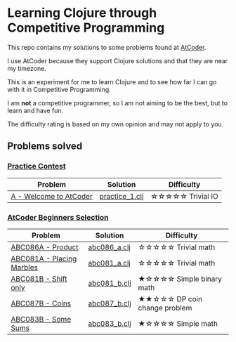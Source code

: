 # Learning Clojure through Competitive Programming

This repo contains my solutions to some problems found at [AtCoder](https://atcoder.jp/home).

I use AtCoder because they support Clojure solutions and that they are near my timezone.

This is an experiment for me to learn Clojure and to see how far I can go with it in Competitive Programming.

I am **not** a competitive programmer, so I am not aiming to be the best, but to learn and have fun.

The difficulty rating is based on my own opinion and may not apply to you.

## Problems solved

### [Practice Contest](https://atcoder.jp/contests/practice)

| Problem                                                                         | Solution                                                     | Difficulty       |
|---------------------------------------------------------------------------------|--------------------------------------------------------------|------------------|
| [A - Welcome to AtCoder](https://atcoder.jp/contests/practice/tasks/practice_1) | [practice_1.clj](src/contests/practice/tasks/practice_1.clj) | ☆☆☆☆☆ Trivial IO |

### [AtCoder Beginners Selection](https://atcoder.jp/contests/abs)

| Problem                                                                     | Solution                                            | Difficulty                   |
|-----------------------------------------------------------------------------|-----------------------------------------------------|------------------------------|
| [ABC086A - Product](https://atcoder.jp/contests/abs/tasks/abc086_a)         | [abc086_a.clj](src/contests/abs/tasks/abc086_a.clj) | ☆☆☆☆☆ Trivial math           |
| [ABC081A - Placing Marbles](https://atcoder.jp/contests/abs/tasks/abc081_a) | [abc081_a.clj](src/contests/abs/tasks/abc081_a.clj) | ☆☆☆☆☆ Trivial math           |
| [ABC081B - Shift only](https://atcoder.jp/contests/abs/tasks/abc081_b)      | [abc081_b.clj](src/contests/abs/tasks/abc081_b.clj) | ★☆☆☆☆ Simple binary math     |
| [ABC087B - Coins](https://atcoder.jp/contests/abs/tasks/abc087_b)           | [abc087_b.clj](src/contests/abs/tasks/abc087_b.clj) | ★★☆☆☆ DP coin change problem |
| [ABC083B - Some Sums](https://atcoder.jp/contests/abs/tasks/abc083_b)       | [abc083_b.clj](src/contests/abs/tasks/abc083_b.clj) | ★☆☆☆☆ Simple math            |